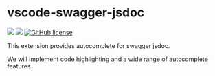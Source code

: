 # vscode-swagger-jsdoc

![](https://img.shields.io/badge/language-Typescript-red) ![](https://img.shields.io/badge/version-0.4.1-brightgreen) [![GitHub license](https://img.shields.io/badge/license-MIT-blue.svg)](https://github.com/myyrakle/vscode-swagger-jsdoc/blob/master/LICENSE)

This extension provides autocomplete for swagger jsdoc.

We will implement code highlighting and a wide range of autocomplete features.
